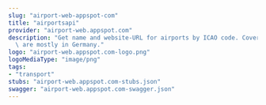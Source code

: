 ```yaml
---
slug: "airport-web-appspot-com"
title: "airportsapi"
provider: "airport-web.appspot.com"
description: "Get name and website-URL for airports by ICAO code. Covered airports\
  \ are mostly in Germany."
logo: "airport-web.appspot.com-logo.png"
logoMediaType: "image/png"
tags:
- "transport"
stubs: "airport-web.appspot.com-stubs.json"
swagger: "airport-web.appspot.com-swagger.json"
---
```

